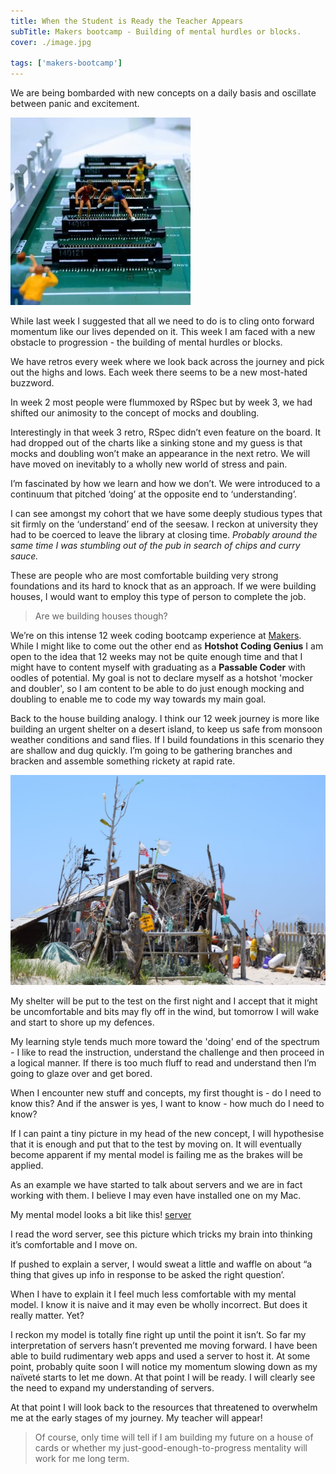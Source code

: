 ```yaml
---
title: When the Student is Ready the Teacher Appears
subTitle: Makers bootcamp - Building of mental hurdles or blocks.
cover: ./image.jpg

tags: ['makers-bootcamp']
---
```


We are being bombarded with new concepts on a daily basis and oscillate between panic and excitement.

![race](./image.jpg)

While last week I suggested that all we need to do is to cling onto forward momentum like our lives depended on it. This week I am faced with a new obstacle to progression - the building of mental hurdles or blocks.

We have retros every week where we look back across the journey and pick out the highs and lows. Each week there seems to be a new most-hated buzzword.

In week 2 most people were flummoxed by RSpec but by week 3, we had shifted our animosity to the concept of mocks and doubling.

Interestingly in that week 3 retro, RSpec didn’t even feature on the board. It had dropped out of the charts like a sinking stone and my guess is that mocks and doubling won’t make an appearance in the next retro. We will have moved on inevitably to a wholly new world of stress and pain.

I’m fascinated by how we learn and how we don’t. We were introduced to a continuum that pitched ‘doing’ at the opposite end to ‘understanding’.

I can see amongst my cohort that we have some deeply studious types that sit firmly on the ‘understand’ end of the seesaw. I reckon at university they had to be coerced to leave the library at closing time. <em>Probably around the same time I was stumbling out of the pub in search of chips and curry sauce.</em>

These are people who are most comfortable building very strong foundations and its hard to knock that as an approach. If we were building houses, I would want to employ this type of person to complete the job.

> Are we building houses though?

We’re on this intense 12 week coding bootcamp experience at <a href="https://makers.tech/">Makers</a>. While I might like to come out the other end as <strong>Hotshot Coding Genius</strong> I am open to the idea that 12 weeks may not be quite enough time and that I might have to content myself with graduating as a <strong>Passable Coder</strong> with oodles of potential. My goal is not to declare myself as a hotshot 'mocker and doubler', so I am content to be able to do just enough mocking and doubling to enable me to code my way towards my main goal.

Back to the house building analogy. I think our 12 week journey is more like building an urgent shelter on a desert island, to keep us safe from monsoon weather conditions and sand flies. If I build foundations in this scenario they are shallow and dug quickly. I’m going to be gathering branches and bracken and assemble something rickety at rapid rate.

![house](./image1.jpg)

My shelter will be put to the test on the first night and I accept that it might be uncomfortable and bits may fly off in the wind, but tomorrow I will wake and start to shore up my defences.

My learning style tends much more toward the 'doing' end of the spectrum - I like to read the instruction, understand the challenge and then proceed in a logical manner. If there is too much fluff to read and understand then I’m going to glaze over and get bored.

When I encounter new stuff and concepts, my first thought is - do I need to know this? And if the answer is yes, I want to know - how much do I need to know?

If I can paint a tiny picture in my head of the new concept, I will hypothesise that it is enough and put that to the test by moving on. It will eventually become apparent if my mental model is failing me as the brakes will be applied.

As an example we have started to talk about servers and we are in fact working with them. I believe I may even have installed one on my Mac.

My mental model looks a bit like this! [server](./image2.png)

I read the word server, see this picture which tricks my brain into thinking it’s comfortable and I move on.

If pushed to explain a server, I would sweat a little and waffle on about “a thing that gives up info in response to be asked the right question’.

When I have to explain it I feel much less comfortable with my mental model. I know it is naive and it may even be wholly incorrect. But does it really matter. Yet?

I reckon my model is totally fine right up until the point it isn’t. So far my interpretation of servers hasn’t prevented me moving forward. I have been able to build rudimentary web apps and used a server to host it. At some point, probably quite soon I will notice my momentum slowing down as my naïveté starts to let me down. At that point I will be ready. I will clearly see the need to expand my understanding of servers.

At that point I will look back to the resources that threatened to overwhelm me at the early stages of my journey. My teacher will appear!

> Of course, only time will tell if I am building my future on a house of cards or whether my just-good-enough-to-progress mentality will work for me long term.
